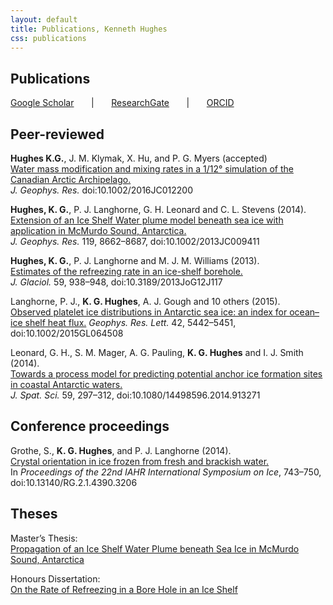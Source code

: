 ```yaml
---
layout: default
title: Publications, Kenneth Hughes
css: publications
---
```


## Publications

[Google Scholar](https://scholar.google.ca/citations?hl=en&user=hi2Jk_0AAAAJ&view_op=list_works&gmla=AJsN-F4Zdrx9Pf-PPqjz6hrH-DheV_vXiMWX3S7tEtSkmvBg_8eGJ2SgiEqMtRP6Mb6ypgid5nG3qMSTEawch62wteDpnvaeOO0VaHGLMWMILMeUpYThUhuF9rPxErjMWzQge1QX58hN) &nbsp; &nbsp; &nbsp; &#124; &nbsp; &nbsp; &nbsp; [ResearchGate](https://www.researchgate.net/profile/Kenneth_Hughes2) &nbsp; &nbsp; &nbsp; &#124; &nbsp; &nbsp; &nbsp; [ORCID](http://orcid.org/0000-0001-5066-3310)

## Peer-reviewed

__Hughes K.G.__, J. M. Klymak, X. Hu, and P. G. Myers (accepted)  
[Water mass modification and mixing rates in a 1/12° simulation of the Canadian Arctic Archipelago.](http://dx.doi.org/10.1002/2016JC012200)  
*J. Geophys. Res.* doi:10.1002/2016JC012200

__Hughes, K. G.__, P. J. Langhorne, G. H. Leonard and C. L. Stevens (2014).  
[Extension of an Ice Shelf Water plume model beneath sea ice with application in McMurdo Sound, Antarctica.](http://dx.doi.org/10.1002/2013JC009411)  
*J. Geophys. Res.* 119, 8662–8687, doi:10.1002/2013JC009411

__Hughes, K. G.__, P. J. Langhorne and M. J. M. Williams (2013).  
[Estimates of the refreezing rate in an ice-shelf borehole.](http://dx.doi.org/10.3189/2013JoG12J117)  
*J. Glaciol.* 59, 938–948, doi:10.3189/2013JoG12J117

Langhorne, P. J., __K. G. Hughes__, A. J. Gough and 10 others (2015).  
[Observed platelet ice distributions in Antarctic sea ice: an index for ocean–ice shelf heat flux.](http://dx.doi.org/10.1002/2015GL064508)
*Geophys. Res. Lett.* 42, 5442–5451, doi:10.1002/2015GL064508

Leonard, G. H., S. M. Mager, A. G. Pauling, __K. G. Hughes__ and I. J. Smith (2014).  
[Towards a process model for predicting potential anchor ice formation sites in coastal Antarctic waters.](http://dx.doi.org/10.1080/14498596.2014.913271)  
*J. Spat. Sci.* 59, 297–312, doi:10.1080/14498596.2014.913271

## Conference proceedings

Grothe, S., __K. G. Hughes__, and P. J. Langhorne (2014).  
[Crystal orientation in ice frozen from fresh and brackish water.](http://dx.doi.org/10.13140/RG.2.1.4390.3206)  
In *Proceedings of the 22nd IAHR International Symposium on Ice*, 743–750, doi:10.13140/RG.2.1.4390.3206

## Theses
Master’s Thesis:  
[Propagation of an Ice Shelf Water Plume beneath Sea Ice in McMurdo Sound, Antarctica](http://hdl.handle.net/10523/4325)

Honours Dissertation:  
[On the Rate of Refreezing in a Bore Hole in an Ice Shelf](/docs/Ken%20Hughes%20Honours%20Dissertation.pdf)
